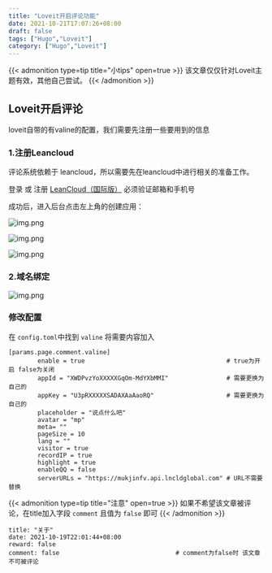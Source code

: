 ```yaml
---
title: "Loveit开启评论功能"
date: 2021-10-21T17:07:26+08:00
draft: false
tags: ["Hugo","Loveit"]
category: ["Hugo","Loveit"]
---
```


{{< admonition type=tip title="小tips" open=true >}} 
该文章仅仅针对Loveit主题有效，其他自己尝试。 
{{< /admonition >}}

## Loveit开启评论
loveit自带的有valine的配置，我们需要先注册一些要用到的信息

### 1.注册Leancloud 

评论系统依赖于 leancloud，所以需要先在leancloud中进行相关的准备工作。

登录 或 注册 [LeanCloud（国际版）](https://leancloud.app/) 必须验证邮箱和手机号

成功后，进入后台点击左上角的创建应用：

![img.png](/img/img21.png)

![img.png](/img/img22.png)

![img.png](/img/img23.png)

### 2.域名绑定

![img.png](/img/img24.png)

### 修改配置
在 `config.toml`中找到 `valine` 将需要内容加入

```
[params.page.comment.valine]
        enable = true                                       # true为开启 false为关闭
        appId = "XWDPvzYoXXXXXGqOm-MdYXbMMI"                # 需要更换为自己的
        appKey = "U3pRXXXXXSADAXAaAaoRQ"                    # 需要更换为自己的
        placeholder = "说点什么吧"
        avatar = "mp"
        meta= ""
        pageSize = 10
        lang = ""
        visitor = true
        recordIP = true
        highlight = true
        enableQQ = false
        serverURLs = "https://mukjinfv.api.lncldglobal.com" # URL不需要替换
```

{{< admonition type=tip title="注意" open=true >}} 
如果不希望该文章被评论，在title加入字段 `comment` 且值为 `false` 即可
{{< /admonition >}}
```code
title: "关于"
date: 2021-10-19T22:01:44+08:00
reward: false
comment: false                                # comment为false时 该文章不可被评论
```
